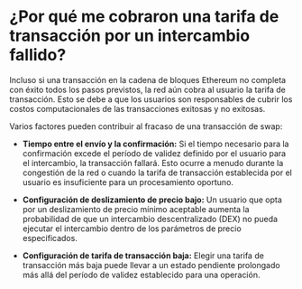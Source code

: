 # ¿Por qué me cobraron una tarifa de transacción por un intercambio fallido?

Incluso si una transacción en la cadena de bloques Ethereum no completa con éxito todos los pasos previstos, la red aún cobra al usuario la tarifa de transacción. Esto se debe a que los usuarios son responsables de cubrir los costos computacionales de las transacciones exitosas y no exitosas.

Varios factores pueden contribuir al fracaso de una transacción de swap:

- **Tiempo entre el envío y la confirmación:** Si el tiempo necesario para la confirmación excede el período de validez definido por el usuario para el intercambio, la transacción fallará. Esto ocurre a menudo durante la congestión de la red o cuando la tarifa de transacción establecida por el usuario es insuficiente para un procesamiento oportuno.

- **Configuración de deslizamiento de precio bajo:** Un usuario que opta por un deslizamiento de precio mínimo aceptable aumenta la probabilidad de que un intercambio descentralizado (DEX) no pueda ejecutar el intercambio dentro de los parámetros de precio especificados.

- **Configuración de tarifa de transacción baja:** Elegir una tarifa de transacción más baja puede llevar a un estado pendiente prolongado más allá del período de validez establecido para una operación.